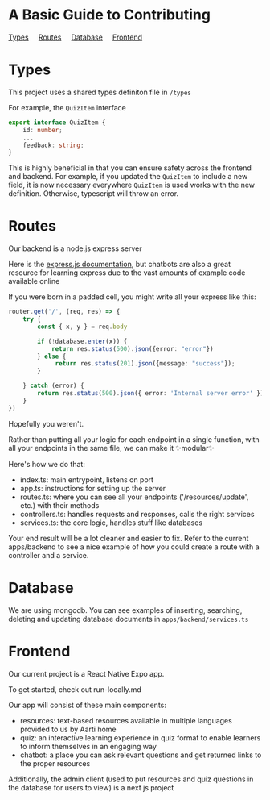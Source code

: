 # A Basic Guide to Contributing

[Types](#Types) &nbsp; &nbsp; [Routes](#Routes) &nbsp; &nbsp; [Database](#Database)  &nbsp; &nbsp; [Frontend](#Frontend)


# Types
This project uses a shared types definiton file in `/types`

For example, the `QuizItem` interface

```ts
export interface QuizItem {
    id: number;
    ...
    feedback: string;
}
```

This is highly beneficial in that you can ensure safety across the frontend and backend. For example, if you updated the `QuizItem` to include a new field, it is now necessary everywhere `QuizItem` is used works with the new definition. Otherwise, typescript will throw an error.

# Routes

Our backend is a node.js express server

Here is the [express.js documentation](https://expressjs.com/), but chatbots are also a great resource for learning express due to the vast amounts of example code available online

If you were born in a padded cell, you might write all your express like this:
```ts
router.get('/', (req, res) => {
    try {
        const { x, y } = req.body 

        if (!database.enter(x)) {
            return res.status(500).json({error: "error"})
        } else {
             return res.status(201).json({message: "success"});
        }

    } catch (error) {
        return res.status(500).json({ error: 'Internal server error' });
    }
})
```

Hopefully you weren't. 

Rather than putting all your logic for each endpoint in a single function, with all your endpoints in the same file, we can make it ✨modular✨

Here's how we do that:

- index.ts: main entrypoint, listens on port
- app.ts: instructions for setting up the server
- routes.ts: where you can see all your endpoints ('/resources/update', etc.) with their methods
- controllers.ts: handles requests and responses, calls the right services
- services.ts: the core logic, handles stuff like databases

Your end result will be a lot cleaner and easier to fix. Refer to the current apps/backend to see a nice example of how you could create a route with a controller and a service.

# Database

We are using mongodb. You can see examples of inserting, searching, deleting and updating database documents in `apps/backend/services.ts`

# Frontend

Our current project is a React Native Expo app.

To get started, check out run-locally.md

Our app will consist of these main components:

- resources: text-based resources available in multiple languages provided to us by Aarti home
- quiz: an interactive learning experience in quiz format to enable learners to inform themselves in an engaging way
- chatbot: a place you can ask relevant questions and get returned links to the proper resources

Additionally, the admin client (used to put resources and quiz questions in the database for users to view) is a next js project